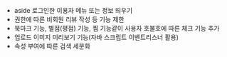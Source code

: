 - aside 로그인한 이용자 메뉴 또는 정보 띄우기
- 권한에 따른 비회원 리뷰 작성 등 기능 제한
- 북마크 기능, 별점(평점) 기능, 찜 기능같이 사용자 호불호에 따른 체크 기능 추가
- 업로드 이미지 미리보기 기능(자바 스크립트 이벤트리스너 활용)
- 속성 부여에 따른 검색 세분화